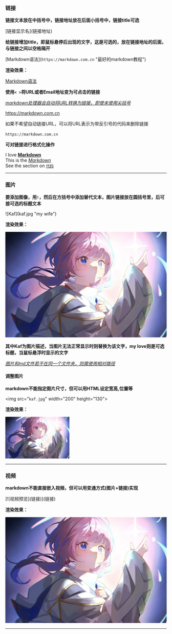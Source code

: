 ### 链接

**链接文本放在中括号中，链接地址放在后面小括号中，链接title可选**  

\[链接显示名]\(链接地址)  

**给链接增加title，即鼠标悬停后出现的文字，这是可选的，放在链接地址的后面，与链接之间以空格隔开**  

\[Markdown语法]\(`https://markdown.com.cn` "最好的markdown教程")  

**渲染效果：**  

[Markdown语法](https://markdown.com.cn "最好的markdown教程")  

**使用`< >`将URL或者Email地址变为可点击的链接**  

<u>*markdown处理器会自动将URL转换为链接，即使未使用尖括号*</u>   

<https://markdown.com.cn>  

如果不希望自动链接URL，可以将URL表示为带反引号的代码来删除链接  

`https://markdown.com.cn`  

**可对链接进行格式化操作**   

I love **[Markdown](https://markdown.com.cn)**   
This is the *[Markdown](https://markdown.com.cn)*  
See the section on [`代码`](#代码)  

---

### 图片

**要添加图像，用`!`，然后在方括号中添加替代文本，图片链接放在圆括号里，后可接可选的标题文本**  

\!\[Kaf]\(kaf.jpg "my wife")  

**渲染效果：**  

![Kaf](kaf.jpg "my love")  

**其中Kaf为图片描述，当图片无法正常显示时则替换为该文字，my love则是可选标题，当鼠标悬浮时显示的文字**    

<u>*图片和md文件若不在同一个文件夹，则需使用相对路径*</u>  

#### 调整图片  

**markdown不能指定图片尺寸，但可以用HTML设定宽高,位置等**   

\<img src="`kaf.jpg`" width="200" height="130">  

**渲染效果：**  

<img src="kaf.jpg" width="200" height="130">  

---

### 视频

**markdown不能直接嵌入视频，但可以用变通方式(图片+链接)实现**  

\[\![视频预览]\(链接)]\(链接)  

**渲染效果：**  

[![雏鸟](kaf.jpg)](https://www.bilibili.com/video/BV1wJ411873J/?share_source=copy_web&vd_source=d24c7af4324998cac3ef347fb5a94863)  

---
